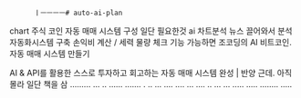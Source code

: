           ㅣㅡㅡㅡㅡ# auto-ai-plan
chart 주식 코인
자동 매매 시스템 구성
일단 필요한것 
ai 차트분석 
뉴스 끌어와서 분석
자동화시스템 구축
손익비 계산 / 세력 물량 체크 기능 가능하면
조코딩의 AI 비트코인.     자동 매매 시스템 만들기

AI & API를 활용한 스스로 투자하고 회고하는 자동 매매 시스템 완성 | 반양
근데.   아직 몰라 일단 책을 삼
.........   ...  .. ......
.......  .   ..  ...  ....
.... ... .... .. ...   ...
..... ..... ........ .....


